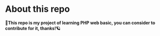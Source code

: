 # About this repo
**🌈This repo is my project of learning PHP web basic, you can consider to contribute for it, thanks!🪐**
